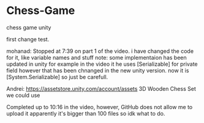 # Chess-Game
chess game unity

first change test.


mohanad: Stopped at 7:39 on part 1 of the video. 
i have changed the code for it, like variable names and stuff
note: some implementaion has been updated in unity for example 
in the video it he uses [Serializable] for private field however 
that has been chnanged in the new unity version. now it is [System.Serializable]
so just be carefull.


Andrei: 
https://assetstore.unity.com/account/assets
3D Wooden Chess Set we could use

Completed up to 10:16 in the video, however, GitHub does not allow me to upload it apparently it's bigger than 100 files so idk what to do.
